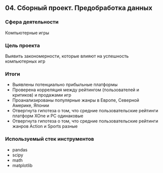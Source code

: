 ## 04. Сборный проект. Предобработка данных

### Сфера деятельности
Компьютерные игры


### Цель проекта

Выявить закономерности, которые влияют на успешность компьютерных игр

### Итоги

- Выявлены потенциально прибыльные платформы
- Проверена корреляция между рейтингом (пользователей и критиков) и продажами игр
- Проанализированы популярные жанры в Европе, Северной Америке, Японии
- Отвергнута гипотеза о том, что средние пользовательские рейтинги платформ XOne и PC одинаковые
- Отвергнута гипотеза о том, что средние пользовательские рейтинги жанров Action и Sports разные

### Используемый стек инструментов

- pandas
- scipy
- math
- matplotlib
